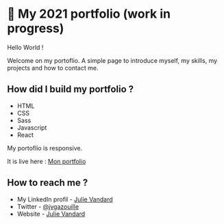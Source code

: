 # 🚀 My 2021 portfolio (work in progress)

Hello World !

Welcome on my portoflio. A simple page to introduce myself, my skills, my projects and how to contact me.


## How did I build my portfolio ?
- HTML
- CSS
- Sass
- Javascript
- React 

My portoflio is responsive. 

It is live here : [Mon portfolio](https://julie-vandard-portoflio.netlify.app/)

## How to reach me ?
- My LinkedIn profil - [Julie Vandard](https://www.linkedin.com/in/julie-vandard/)
- Twitter - [@jvgazouille](https://www.twitter.com/jvgazouille)
- Website - [Julie Vandard](https://www.lesmainsdanslecode.com)